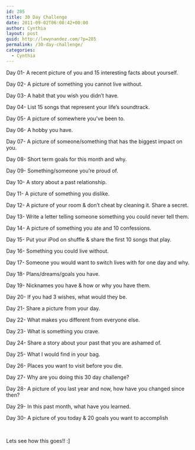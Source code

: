 ```yaml
---
id: 285
title: 30 Day Challenge
date: 2011-09-02T06:08:42+00:00
author: Cynthia
layout: post
guid: http://lewynandez.com/?p=285
permalink: /30-day-challenge/
categories:
  - Cynthia
---
```

Day 01- A recent picture of you and 15 interesting facts about yourself.

Day 02- A picture of something you cannot live without.

Day 03- A habit that you wish you didn’t have.

Day 04- List 15 songs that represent your life’s soundtrack.

Day 05- A picture of somewhere you’ve been to.

Day 06- A hobby you have.

Day 07- A picture of someone/something that has the biggest impact on you.

Day 08- Short term goals for this month and why.

Day 09- Something/someone you’re proud of.

Day 10- A story about a past relationship.

Day 11- A picture of something you dislike.

Day 12- A picture of your room & don’t cheat by cleaning it. Share a secret.

Day 13- Write a letter telling someone something you could never tell them.

Day 14- A picture of something you ate and 10 confessions.

Day 15- Put your iPod on shuffle & share the first 10 songs that play.

Day 16- Something you could live without.

Day 17- Someone you would want to switch lives with for one day and why.

Day 18- Plans/dreams/goals you have.

Day 19- Nicknames you have & how or why you have them.

Day 20- If you had 3 wishes, what would they be.

Day 21- Share a picture from your day.

Day 22- What makes you different from everyone else.

Day 23- What is something you crave.

Day 24- Share a story about your past that you are ashamed of.

Day 25- What I would find in your bag.

Day 26- Places you want to visit before you die.

Day 27- Why are you doing this 30 day challenge?

Day 28- A picture of you last year and now, how have you changed since then?

Day 29- In this past month, what have you learned.

Day 30- A picture of you today & 20 goals you want to accomplish

&nbsp;

Lets see how this goes!! :]